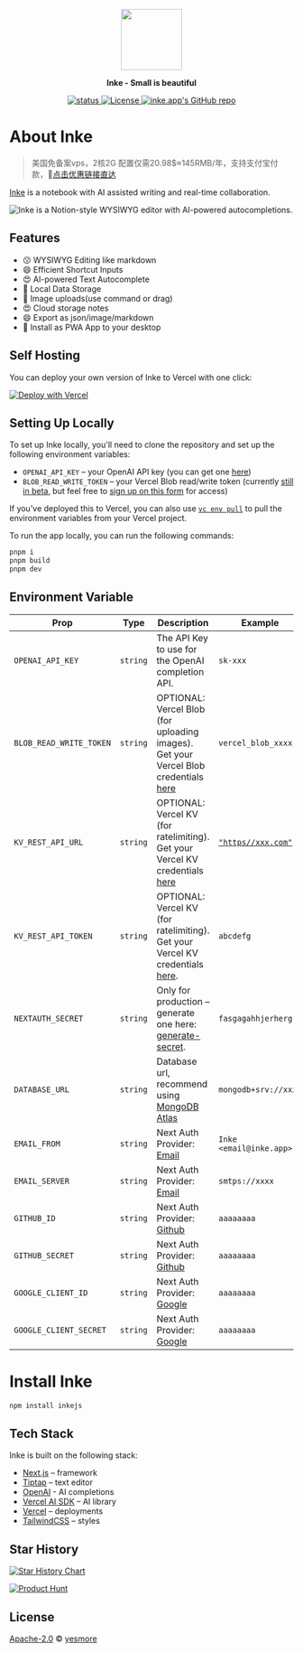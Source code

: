 <p align="center">
  <img width="108" src="https://inke.app/logo-256.png">
</p>

<p align="center"><strong> Inke - Small is beautiful</strong></p>

<p align="center">
  <a href="https://inke.app">
    <img src="https://badgen.net/https/inke.app/api/status" alt="status"/>
  </a>
  <a href="https://github.com/yesmore/inke/blob/master/LICENSE">
    <img src="https://img.shields.io/github/license/yesmore/inke?label=license&logo=github&color=f80&logoColor=fff" alt="License" />
  </a>
  <a href="https://github.com/yesmore/inke"><img src="https://img.shields.io/github/stars/yesmore/inke?style=social" alt="inke.app's GitHub repo"></a>
</p>

# About Inke

> 美国免备案vps，2核2G 配置仅需20.98$≈145RMB/年，支持支付宝付款，💁[点击优惠链接直达](https://my.racknerd.com/aff.php?aff=10906&pid=681)

[Inke](https://inke.app/) is a notebook with AI assisted writing and real-time collaboration.

<img alt="Inke is a Notion-style WYSIWYG editor with AI-powered autocompletions." src="https://inke.app/desktop.png">

## Features

- 😗 WYSIWYG Editing like markdown
- 😄 Efficient Shortcut Inputs
- 😍 AI-powered Text Autocomplete
- 🥰 Local Data Storage
- 🥳 Image uploads(use command or drag)
- 😍 Cloud storage notes
- 😄 Export as json/image/markdown
- 🥰 Install as PWA App to your desktop


## Self Hosting

You can deploy your own version of Inke to Vercel with one click:

[![Deploy with Vercel](https://vercel.com/button)](https://vercel.com/new/clone?repository-link=https%3A%2F%2Fgithub.com%2Fyesmore%2Finke&env=OPENAI_API_KEY&envDescription=Find%20your%20OpenAI%20API%20Key%20by%20click%20the%20right%20Learn%20More%20button.%20%20&envLink=https%3A%2F%2Fplatform.openai.com%2Faccount%2Fapi-keys&project-name=inke&repository-name=inke)

## Setting Up Locally

To set up Inke locally, you'll need to clone the repository and set up the following environment variables:

- `OPENAI_API_KEY` – your OpenAI API key (you can get one [here](https://platform.openai.com/account/api-keys))
- `BLOB_READ_WRITE_TOKEN` – your Vercel Blob read/write token (currently [still in beta](https://vercel.com/docs/storage/vercel-blob/quickstart#quickstart), but feel free to [sign up on this form](https://vercel.fyi/blob-beta) for access)

If you've deployed this to Vercel, you can also use [`vc env pull`](https://vercel.com/docs/cli/env#exporting-development-environment-variables) to pull the environment variables from your Vercel project.

To run the app locally, you can run the following commands:

```bash
pnpm i
pnpm build
pnpm dev
```

## Environment Variable

| Prop                    | Type     | Description                                                                                                                                              | Example                                                                                                             |
| ----------------------- | -------- | -------------------------------------------------------------------------------------------------------------------------------------------------------- | ------------------------------------------------------------------------------------------------------------------- |
| `OPENAI_API_KEY`        | `string` | The API Key to use for the OpenAI completion API.                                                                                                        | `sk-xxx`                                                                                                            |
| `BLOB_READ_WRITE_TOKEN` | `string` | OPTIONAL: Vercel Blob (for uploading images). Get your Vercel Blob credentials [here](https://vercel.com/docs/storage/vercel-blob/quickstart#quickstart) | `vercel_blob_xxxx`                                                                                                  |
| `KV_REST_API_URL`       | `string` | OPTIONAL: Vercel KV (for ratelimiting). Get your Vercel KV credentials [here](https://vercel.com/docs/storage/vercel-kv/quickstart#quickstart)           | [`"https//xxx.com"`](https://github.com/steven-tey/novel/blob/main/packages/core/src/ui/editor/default-content.tsx) |
| `KV_REST_API_TOKEN`     | `string` | OPTIONAL: Vercel KV (for ratelimiting). Get your Vercel KV credentials [here](https://vercel.com/docs/storage/vercel-kv/quickstart#quickstart).          | `abcdefg`                                                                                                           |
| `NEXTAUTH_SECRET`       | `string` | Only for production – generate one here: [generate-secret](https://generate-secret.vercel.app/32).                                                       | `fasgagahhjerherg`                                                                                                  |
| `DATABASE_URL`          | `string` | Database url, recommend using [MongoDB Atlas](https://account.mongodb.com/account/login?signedOut=true)                                                  | `mongodb+srv://xxxx`                                                                                                |
| `EMAIL_FROM`            | `string` | Next Auth Provider: [Email](https://next-auth.js.org/providers/email)                                                                                    | `Inke <email@inke.app>`                                                                                             |
| `EMAIL_SERVER`          | `string` | Next Auth Provider: [Email](https://next-auth.js.org/providers/email)                                                                                    | `smtps://xxxx`                                                                                                      |
| `GITHUB_ID`             | `string` | Next Auth Provider: [Github](https://next-auth.js.org/providers/github)                                                                                  | `aaaaaaaa`                                                                                                          |
| `GITHUB_SECRET`         | `string` | Next Auth Provider: [Github](https://next-auth.js.org/providers/github)                                                                                  | `aaaaaaaa`                                                                                                          |
| `GOOGLE_CLIENT_ID`      | `string` | Next Auth Provider: [Google](https://next-auth.js.org/providers/google)                                                                                  | `aaaaaaaa`                                                                                                          |
| `GOOGLE_CLIENT_SECRET`  | `string` | Next Auth Provider: [Google](https://next-auth.js.org/providers/google)                                                                                  | `aaaaaaaa`                                                                                                          |

# Install Inke

```bash
npm install inkejs
```

## Tech Stack

Inke is built on the following stack:

- [Next.js](https://nextjs.org/) – framework
- [Tiptap](https://tiptap.dev/) – text editor
- [OpenAI](https://openai.com/) - AI completions
- [Vercel AI SDK](https://sdk.vercel.ai/docs) – AI library
- [Vercel](https://vercel.com) – deployments
- [TailwindCSS](https://tailwindcss.com/) – styles

## Star History

[![Star History Chart](https://api.star-history.com/svg?repos=yesmore/inke&type=Date)](https://star-history.com/#yesmore/inke&Date)

<a href="https://www.producthunt.com/posts/inke?utm_source=badge-featured&utm_medium=badge&utm_souce=badge-inke">
  <img src="https://api.producthunt.com/widgets/embed-image/v1/featured.svg?post_id=419235&theme=light" alt="Product Hunt"/>
</a>

## License

[Apache-2.0](./LICENSE) © [yesmore](https://github.com/yesmore)

